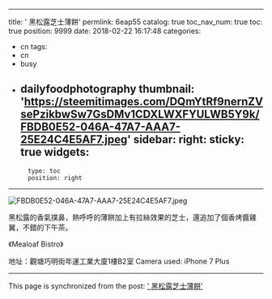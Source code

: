 
---
title: ' 黑松露芝士薄餅'
permlink: 6eap55
catalog: true
toc_nav_num: true
toc: true
position: 9999
date: 2018-02-22 16:17:48
categories:
- cn
tags:
- cn
- busy
- dailyfoodphotography
thumbnail: 'https://steemitimages.com/DQmYtRf9nernZVsePzikbwSw7GsDMv1CDXLWXFYULWB5Y9k/FBDB0E52-046A-47A7-AAA7-25E24C4E5AF7.jpeg'
sidebar:
    right:
        sticky: true
widgets:
    -
        type: toc
        position: right
---




![FBDB0E52-046A-47A7-AAA7-25E24C4E5AF7.jpeg](https://steemitimages.com/DQmYtRf9nernZVsePzikbwSw7GsDMv1CDXLWXFYULWB5Y9k/FBDB0E52-046A-47A7-AAA7-25E24C4E5AF7.jpeg)

黑松露的香氣撲鼻，熱呼呼的薄餅加上有拉絲效果的芝士，還追加了個香烤醬雞翼，不錯的下午茶。

《Mealoaf Bistro》

地址：觀塘巧明街年運工業大廈1樓B2室
Camera used: iPhone 7 Plus

- - -

This page is synchronized from the post: [' 黑松露芝士薄餅'](https://steemit.com/@htliao/6eap55)
